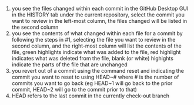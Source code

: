 1. you see the files changed within each commit in the GitHub Desktop GUI in the HISTORY tab under the current repository, select the commit you want to review in the left-most column, the files changed will be listed in the second column
2. you see the contents of what changed within each file for a commit by following the steps in #1, selecting the file you want to review in the second column, and the right-most column will list the contents of the file, green highlights indicate what was added to the file, red highlight indicates what was deleted from the file, blank (or white) highights indicate the parts of the file that are unchanged
3. you revert out of a commit using the command reset and indicating the commit you want to reset to using HEAD~# where # is the number of commits you want to go back (eg HEAD~1 will go back to the prior commit, HEAD~2 will go to the commit prior to that)
4. HEAD refers to the last commit in the currently check-out branch